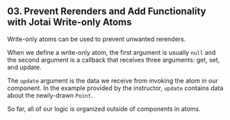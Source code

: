 ## 03. Prevent Rerenders and Add Functionality with Jotai Write-only Atoms

<Timestamp start="0:25" end="0:32">

Write-only atoms can be used to prevent unwanted rerenders.

</Timestamp>

<Timestamp start="0:38" end="0:48">

When we define a write-only atom, the first argument is usually `null` and the second argument is a callback that receives three arguments: get, set, and update.

</Timestamp>

<Timestamp start="0:49" end="1:03">

The `update` argument is the data we receive from invoking the atom in our component. In the example provided by the instructor, `update` contains data about the newly-drawn `Point`.

</Timestamp>

<Timestamp start="1:33" end="1:40">

So far, all of our logic is organized outside of components in atoms.

</Timestamp>
